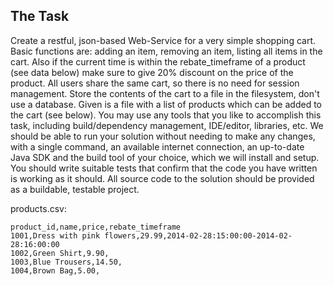 ## The Task

Create a restful, json-based Web-Service for a very simple shopping cart. Basic functions are: adding
an item, removing an item, listing all items in the cart. Also if the current time is within the
rebate_timeframe of a product (see data below) make sure to give 20% discount on the price of the
product. All users share the same cart, so there is no need for session management. Store the
contents of the cart to a file in the filesystem, don't use a database. Given is a file with a list of
products which can be added to the cart (see below).
You may use any tools that you like to accomplish this task, including build/dependency
management, IDE/editor, libraries, etc.
We should be able to run your solution without needing to make any changes, with a single
command, an available internet connection, an up-to-date Java SDK and the build tool of your choice,
which we will install and setup.
You should write suitable tests that confirm that the code you have written is working as it should.
All source code to the solution should be provided as a buildable, testable project.

products.csv:

    product_id,name,price,rebate_timeframe
    1001,Dress with pink flowers,29.99,2014-02-28:15:00:00-2014-02-28:16:00:00
    1002,Green Shirt,9.90,
    1003,Blue Trousers,14.50,
    1004,Brown Bag,5.00,
